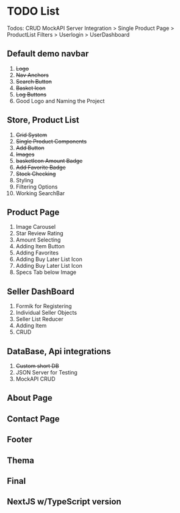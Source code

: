 <h1>TODO List</h1>

Todos: CRUD MockAPI Server Integration > Single Product Page > ProductList Filters >
Userlogin > UserDashboard

<h2>Default demo navbar</h2>
<ol>
    <li><s>Logo</s></li>
    <li><s>Nav Anchors</s></li>
    <li><s>Search Button</s></li>
    <li><s>Basket Icon</s></li>
    <li><s>Log Buttons</s></li>
    <li>Good Logo and Naming the Project</li>
    
</ol>

<h2>Store, Product List</h2>
<ol>
    <li><s>Grid System</s></li>
    <li><s>Single Product Components</s></li>
    <li><s>Add Button</s></li>
    <li><s>Images</s></li>
    <li><s>basketIcon Amount Badge</s></li>
    <li><s>Add Favorite Badge</s></li>
    <li><s>Stock Checking</s></li>
    <li>Styling</li>
    <li>Filtering Options</li>
    <li>Working SearchBar</li>
</ol>

<h2>Product Page</h2>
<ol>
    <li>Image Carousel</li>
    <li>Star Review Rating</li>
    <li>Amount Selecting</li>
    <li>Adding Item Button</li>
    <li>Adding Favorites</li>    
    <li>Adding Buy Later List Icon</li>  
    <li>Adding Buy Later List Icon</li>
    <li>Specs Tab below Image</li>
</ol>

<h2>Seller DashBoard</h2>
<ol>
    <li>Formik for Registering</li>
    <li>Individual Seller Objects</li>
    <li>Seller List Reducer</li>
    <li>Adding Item</li>
    <li>CRUD</li>    
</ol>

<h2>DataBase, Api integrations</h2>
<ol>
    <li><s>Custom short DB</s></li>
    <li>JSON Server for Testing</li>
    <li>MockAPI CRUD</li>    
</ol>

<h2>About Page</h2>
<h2>Contact Page</h2>
<h2>Footer</h2>
<h2>Thema<h2>

<h2>Final</h2>

<h2>NextJS w/TypeScript version</h2>
